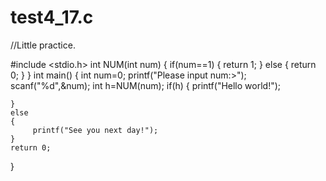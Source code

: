 # test4_17.c
//Little practice.











































































#include <stdio.h>
int NUM(int num)
{
    if(num==1)
    {
         return 1;
    }
    else
    {
         return 0;
    }
}
int main()
{
    int num=0;
    printf("Please input num:>");
    scanf("%d",&num);
    int h=NUM(num);
    if(h)
    {
         printf("Hello world!"); 
         
    }
    else
    {
         printf("See you next day!");
    }
    return 0;
}
